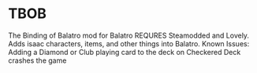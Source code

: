# TBOB
The Binding of Balatro mod for Balatro
REQURES Steamodded and Lovely.
Adds isaac characters, items, and other things into Balatro.
Known Issues:
Adding a Diamond or Club playing card to the deck on Checkered Deck crashes the game
